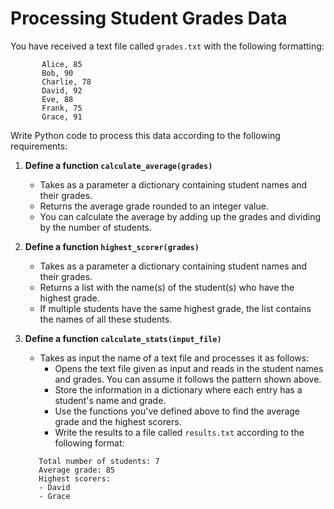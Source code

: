 # Processing Student Grades Data

You have received a text file called `grades.txt` with the following formatting:
 ```plaintext
        Alice, 85
        Bob, 90
        Charlie, 78
        David, 92
        Eve, 88
        Frank, 75
        Grace, 91 
```



Write Python code to process this data according to the following requirements:

1. **Define a function `calculate_average(grades)`**
    - Takes as a parameter a dictionary containing student names and their grades.
    - Returns the average grade rounded to an integer value.
    - You can calculate the average by adding up the grades and dividing by the number of students.

2. **Define a function `highest_scorer(grades)`**
    - Takes as a parameter a dictionary containing student names and their grades.
    - Returns a list with the name(s) of the student(s) who have the highest grade.
    - If multiple students have the same highest grade, the list contains the names of all these students.

3. **Define a function `calculate_stats(input_file)`**
    - Takes as input the name of a text file and processes it as follows:
        - Opens the text file given as input and reads in the student names and grades. You can assume it follows the pattern shown above.
        - Store the information in a dictionary where each entry has a student's name and grade.
        - Use the functions you've defined above to find the average grade and the highest scorers.
        - Write the results to a file called `results.txt` according to the following format:
     ```plaintext
        Total number of students: 7
        Average grade: 85
        Highest scorers:
        - David
        - Grace
    ```